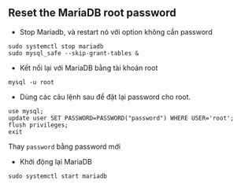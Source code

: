 ## Reset the MariaDB root password

- Stop Mariadb, và restart nó với option không cần password

```
sudo systemctl stop mariadb
sudo mysql_safe --skip-grant-tables &
```

- Kết nối lại với MariaDB bằng tài khoản root 

`mysql -u root`

- Dùng các câu lệnh sau để đặt lại password cho root. 

```
use mysql;
update user SET PASSWORD=PASSWORD("password") WHERE USER='root';
flush privileges;
exit
```

Thay `password` bằng password mới

- Khởi động lại MariaDB

`sudo systemctl start mariadb`
